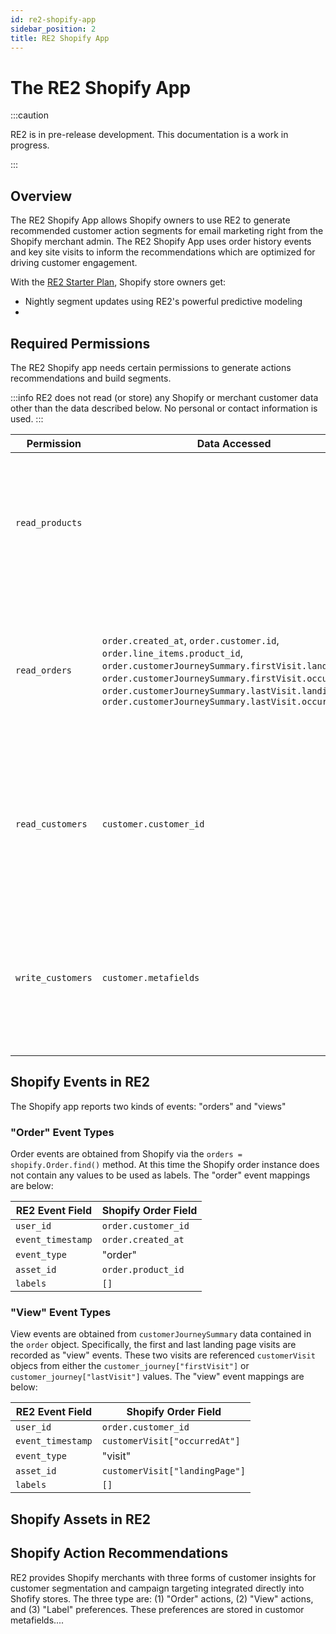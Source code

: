 ```yaml
---
id: re2-shopify-app
sidebar_position: 2
title: RE2 Shopify App
---
```


# The RE2 Shopify App

:::caution

RE2 is in pre-release development. This documentation is a work in progress.

:::


## Overview

The RE2 Shopify App allows Shopify owners to use RE2 to generate recommended customer action segments for email marketing right from the Shopify merchant admin. The RE2 Shopify App uses order history events and key site visits to inform the recommendations which are optimized for driving customer engagement.

With the [RE2 Starter Plan](/pricing), Shopify store owners get:
* Nightly segment updates using RE2's powerful predictive modeling
* 


## Required Permissions

The RE2 Shopify app needs certain permissions to generate actions recommendations and build segments.

:::info 
RE2 does not read (or store) any Shopify or merchant customer data other than the data described below. No personal or contact information is used.
:::


| Permission    | Data Accessed | Purpose   |
| ---           | ---           | ---       |
| `read_products` | | Products are a form of "assets" in RE2 events. Reading products allows RE2 to maintain assets references and asset labels used in the recommendation models. |
| `read_orders` | `order.created_at`, `order.customer.id`,  `order.line_items.product_id`, `order.customerJourneySummary.firstVisit.landingPage`, `order.customerJourneySummary.firstVisit.occurredAt`,  `order.customerJourneySummary.lastVisit.landingPage`, `order.customerJourneySummary.lastVisit.occurredAt` | Orders and csustomer visits and event types in RE2. Reading orders and customer visists allows RE2 to build event histories used in the recommendation models. |
| `read_customers` |  `customer.customer_id` | RE2 creates customer metafields with action recommendations and segment identifiers. (Reading customers is required before RE2 can update these fields.) |
| `write_customers` | `customer.metafields` | RE2 creates customer metafields with action recommendations and segment identifiers. Custoer metafields are limited in scope to the app that creates them. |


## Shopify Events in RE2

The Shopify app reports two kinds of events: "orders" and "views"

### "Order" Event Types

Order events are obtained from Shopify via the `orders = shopify.Order.find()` method.
At this time the Shopify order instance does not contain any values to be used as labels. 
The "order" event mappings are below:

| RE2 Event Field | Shopify Order Field |
| --- | --- |
| `user_id` | `order.customer_id` |
| `event_timestamp` | `order.created_at` |
| `event_type` | "order" |
| `asset_id` | `order.product_id` |
| `labels` | `[]` |


### "View" Event Types

View events are obtained from `customerJourneySummary` data contained in the `order` object.
Specifically, the first and last landing page visits are recorded as "view" events.
These two visits are referenced `customerVisit` objecs from either the `customer_journey["firstVisit"]` or
`customer_journey["lastVisit"]` values. The "view" event mappings are below:

| RE2 Event Field | Shopify Order Field |
| --- | --- |
| `user_id` | `order.customer_id` |
| `event_timestamp` |  `customerVisit["occurredAt"]` |
| `event_type` | "visit" |
| `asset_id` | `customerVisit["landingPage"]` |
| `labels` | `[]` |


## Shopify Assets in RE2

## Shopify Action Recommendations

RE2 provides Shopify merchants with three forms of customer insights for customer segmentation and campaign targeting integrated directly into Shofify stores. The three type are: (1) "Order" actions, (2) "View" actions, and (3) "Label" preferences.  These preferences are stored in customor metafields....

